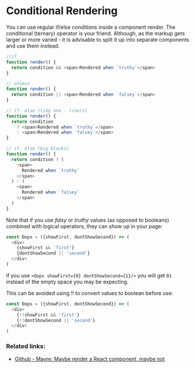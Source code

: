 # Conditional Rendering

You can use regular if/else conditions inside a component render. The conditional (ternary) operator is your friend.
Although, as the markup gets larger or more varied - it is advisable to split it up into separate components and use them instead.

```javascript
//if
function render() {
  return condition && <span>Rendered when `truthy`</span>
}

// unless
function render() {
  return condition || <span>Rendered when `falsey`</span>
}

// if- else (tidy one - liners)
function render() {
  return condition
    ? <span>Rendered when `truthy`</span>
    : <span>Rendered when `falsey`</span>
}

// if- else (big blocks)
function render() {
  return condition ? (
    <span>
      Rendered when `truthy`
    </span>
  ) : (
    <span>
      Rendered when `falsey`
    </span>
  )
}
```

Note that if you use *falsy* or *truthy* values (as opposed to booleans) combined with logical operators, they can show up in your page:

```js
const Oops = ({showFirst, dontShowSecond}) => (
  <div>
    {showFirst && 'first'}
    {dontShowSecond || 'second'}
  </div>
)
```

if you use `<Oops showFirst={0} dontShowSecond={1}/>` you will get `01` instead of the empty space you may be expecting.

This can be avoided using !! to convert values to boolean before use:

```js
const Oops = ({showFirst, dontShowSecond}) => (
  <div>
    {!!showFirst && 'first'}
    {!!dontShowSecond || 'second'}
  </div>
)
```

### Related links:
- [Github - Mayre: Maybe render a React component, maybe not](https://github.com/sospedra/mayre)
